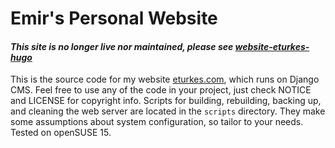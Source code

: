 # Emir's Personal Website
#### *This site is no longer live nor maintained, please see [website-eturkes-hugo](https://github.com/eturkes/website-eturkes-hugo)*

This is the source code for my website [eturkes.com](https://eturkes.com), which runs on Django CMS.
Feel free to use any of the code in your project, just check NOTICE and LICENSE for copyright info.
Scripts for building, rebuilding, backing up, and cleaning the web server are located in the `scripts` directory.
They make some assumptions about system configuration, so tailor to your needs.
Tested on openSUSE 15.

